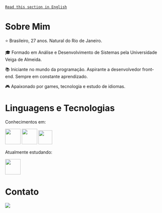<a href="https://github.com/ssgbrl/ssgbrl-en">```Read this section in English```</a>

# Sobre Mim  

:star: Brasileiro, 27 anos. Natural do Rio de Janeiro.  

:mortar_board: Formado em Análise e Desenvolvimento de Sistemas pela Universidade Veiga de Almeida.  

:books: Iniciante no mundo da programação. Aspirante a desenvolvedor front-end. Sempre em constante aprendizado.  

:video_game: Apaixonado por games, tecnologia e estudo de idiomas.  

# Linguagens e Tecnologias  

Conhecimentos em:  

<img src="https://cdn.jsdelivr.net/gh/devicons/devicon/icons/html5/html5-plain-wordmark.svg" width="50"/>  <img src="https://cdn.jsdelivr.net/gh/devicons/devicon/icons/css3/css3-plain-wordmark.svg" width="50"/>  <img src="https://cdn.jsdelivr.net/gh/devicons/devicon/icons/javascript/javascript-plain.svg" width="45"/><br>

Atualmente estudando:  

<img src="https://cdn.jsdelivr.net/gh/devicons/devicon/icons/react/react-original-wordmark.svg" width="50"/>
     
# Contato  
<div>
<a href="https://www.linkedin.com/in/gsouza28/" target="_blank"><img src="https://img.shields.io/badge/-LinkedIn-%230077B5?style=for-the-badge&logo=linkedin&logoColor=white" target="_blank"></a>   
</div>
